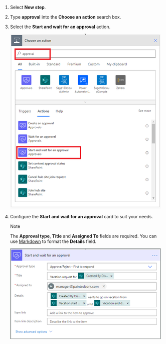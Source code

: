 1. Select **New step**.
1. Type **approval** into the **Choose an action** search box.
1. Select the **Start and wait for an approval** action.

    ![select the approvals action](media/modern-approvals/select-approvals.png)

1. Configure the **Start and wait for an approval** card to suit your needs.

     >[!NOTE] 
     > The **Approval type**,  **Title** and **Assigned To** fields are required.
     > You can use [Markdown](../approvals-markdown-support.md) to format the **Details** field.
     > 
     >

    ![configure Start and wait for an approval](media/modern-approvals/provide-approval-config-info.png)